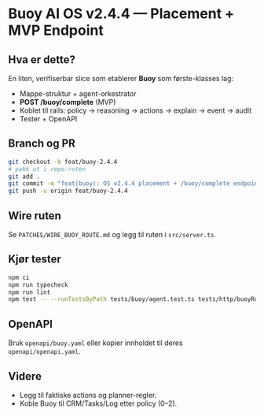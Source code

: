 # Buoy AI OS v2.4.4 — Placement + MVP Endpoint

## Hva er dette?
En liten, verifiserbar slice som etablerer **Buoy** som første-klasses lag:
- Mappe-struktur + agent-orkestrator
- **POST /buoy/complete** (MVP)
- Koblet til rails: policy → reasoning → actions → explain → event → audit
- Tester + OpenAPI

## Branch og PR
```bash
git checkout -b feat/buoy-2.4.4
# pakk ut i repo-roten
git add .
git commit -m "feat(buoy): OS v2.4.4 placement + /buoy/complete endpoint + tests + openapi"
git push -u origin feat/buoy-2.4.4
```

## Wire ruten
Se `PATCHES/WIRE_BUOY_ROUTE.md` og legg til ruten i `src/server.ts`.

## Kjør tester
```bash
npm ci
npm run typecheck
npm run lint
npm test -- --runTestsByPath tests/buoy/agent.test.ts tests/http/buoyRoutes.test.ts
```

## OpenAPI
Bruk `openapi/buoy.yaml` eller kopier innholdet til deres `openapi/openapi.yaml`.

## Videre
- Legg til faktiske actions og planner-regler.
- Koble Buoy til CRM/Tasks/Log etter policy (0–2).
